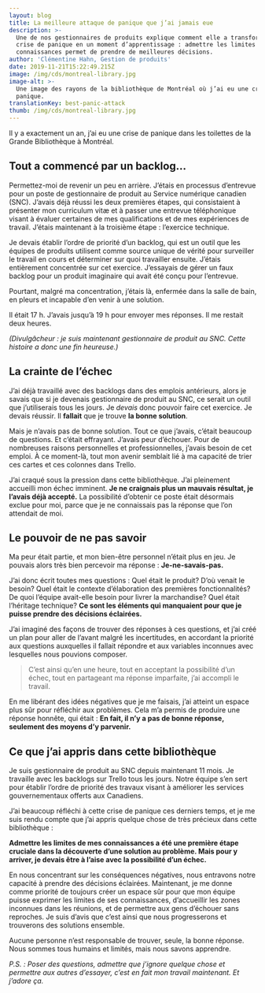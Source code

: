 ```yaml
---
layout: blog
title: La meilleure attaque de panique que j’ai jamais eue
description: >-
  Une de nos gestionnaires de produits explique comment elle a transformé une
  crise de panique en un moment d’apprentissage : admettre les limites de nos
  connaissances permet de prendre de meilleures décisions.
author: 'Clémentine Hahn, Gestion de produits'
date: 2019-11-21T15:22:49.215Z
image: /img/cds/montreal-library.jpg
image-alt: >-
  Une image des rayons de la bibliothèque de Montréal où j’ai eu une crise de
  panique.
translationKey: best-panic-attack
thumb: /img/cds/montreal-library.jpg
---
```

Il y a exactement un an, j’ai eu une crise de panique dans les toilettes de la Grande Bibliothèque à Montréal.

## Tout a commencé par un backlog...
Permettez-moi de revenir un peu en arrière. J’étais en processus d’entrevue pour un poste de gestionnaire de produit au Service numérique canadien (SNC). J’avais déjà réussi les deux premières étapes, qui consistaient à présenter mon curriculum vitæ et à passer une entrevue téléphonique visant à évaluer certaines de mes qualifications et de mes expériences de travail. J’étais maintenant à la troisième étape : l’exercice technique.

Je devais établir l’ordre de priorité d’un backlog, qui est un outil que les équipes de produits utilisent comme source unique de vérité pour surveiller le travail en cours et déterminer sur quoi travailler ensuite. J’étais entièrement concentrée sur cet exercice. J’essayais de gérer un faux backlog pour un produit imaginaire qui avait été conçu pour l’entrevue.

Pourtant, malgré ma concentration, j’étais là, enfermée dans la salle de bain, en pleurs et incapable d’en venir à une solution.

Il était 17 h. J’avais jusqu’à 19 h pour envoyer mes réponses. Il me restait deux heures.

*(Divulgâcheur : je suis maintenant gestionnaire de produit au SNC. Cette histoire a donc une fin heureuse.)*

## La crainte de l’échec
J’ai déjà travaillé avec des backlogs dans des emplois antérieurs, alors je savais que si je devenais gestionnaire de produit au SNC, ce serait un outil que j’utiliserais tous les jours. Je *devais* donc pouvoir faire cet exercice. Je devais réussir. Il **fallait** que je trouve **la bonne solution**.

Mais je n’avais pas de bonne solution. Tout ce que j’avais, c’était beaucoup de questions. Et c’était effrayant. J’avais peur d’échouer. Pour de nombreuses raisons personnelles et professionnelles, j’avais besoin de cet emploi. À ce moment-là, tout mon avenir semblait lié à ma capacité de trier ces cartes et ces colonnes dans Trello.

J’ai craqué sous la pression dans cette bibliothèque. J’ai pleinement accueilli mon échec imminent. **Je ne craignais plus un mauvais résultat, je l’avais déjà accepté.** La possibilité d’obtenir ce poste était désormais exclue pour moi, parce que je ne connaissais pas la réponse que l’on attendait de moi.

## Le pouvoir de ne pas savoir

Ma peur était partie, et mon bien-être personnel n’était plus en jeu. Je pouvais alors très bien percevoir ma réponse : **Je-ne-savais-pas.**

J’ai donc écrit toutes mes questions : Quel était le produit? D’où venait le besoin? Quel était le contexte d’élaboration des premières fonctionnalités? De quoi l’équipe avait-elle besoin pour livrer la marchandise? Quel était l’héritage technique? **Ce sont les éléments qui manquaient pour que je puisse prendre des décisions éclairées.**

J’ai imaginé des façons de trouver des réponses à ces questions, et j’ai créé un plan pour aller de l’avant malgré les incertitudes, en accordant la priorité aux questions auxquelles il fallait répondre et aux variables inconnues avec lesquelles nous pouvions composer.

> C’est ainsi qu’en une heure, tout en acceptant la possibilité d’un échec, tout en partageant ma réponse imparfaite, j’ai accompli le travail.

En me libérant des idées négatives que je me faisais, j’ai atteint un espace plus sûr pour réfléchir aux problèmes. Cela m’a permis de produire une réponse honnête, qui était : **En fait, il n’y a pas de bonne réponse, seulement des moyens d’y parvenir.**

## Ce que j’ai appris dans cette bibliothèque

Je suis gestionnaire de produit au SNC depuis maintenant 11 mois. Je travaille avec les backlogs sur Trello tous les jours. Notre équipe s’en sert pour établir l’ordre de priorité des travaux visant à améliorer les services gouvernementaux offerts aux Canadiens.

J’ai beaucoup réfléchi à cette crise de panique ces derniers temps, et je me suis rendu compte que j’ai appris quelque chose de très précieux dans cette bibliothèque :

**Admettre les limites de mes connaissances a été une première étape cruciale dans la découverte d’une solution au problème. Mais pour y arriver, je devais être à l’aise avec la possibilité d’un échec.**

En nous concentrant sur les conséquences négatives, nous entravons notre capacité à prendre des décisions éclairées. Maintenant, je me donne comme priorité de toujours créer un espace sûr pour que mon équipe puisse exprimer les limites de ses connaissances, d’accueillir les zones inconnues dans les réunions, et de permettre aux gens d’échouer sans reproches. Je suis d’avis que c’est ainsi que nous progresserons et trouverons des solutions ensemble.

Aucune personne n’est responsable de trouver, seule, la bonne réponse. Nous sommes tous humains et limités, mais nous savons apprendre.

_P.S. :  Poser des questions, admettre que j’ignore quelque chose et permettre aux autres d’essayer, c’est en fait mon travail maintenant. Et j’adore ça._
